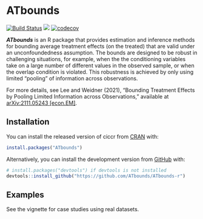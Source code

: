 
<!-- README.md is generated from README.Rmd. Please edit that file -->

# ATbounds

<!-- badges: start -->

[![Build
Status](https://app.travis-ci.com/ATbounds/ATbounds-r.svg?branch=master)](https://app.travis-ci.com/ATbounds/ATbounds-r)
[![](https://cranlogs.r-pkg.org/badges/ATbounds)](https://cran.r-project.org/package=ATbounds)
[![codecov](https://codecov.io/gh/ATbounds/ATbounds-r/branch/master/graph/badge.svg?token=9GV0I2HGCV)](https://app.codecov.io/gh/ATbounds/ATbounds-r)
<!-- badges: end -->

***ATbounds*** is an R package that provides estimation and inference
methods for bounding average treatment effects (on the treated) that are
valid under an unconfoundedness assumption. The bounds are designed to
be robust in challenging situations, for example, when the the
conditioning variables take on a large number of different values in the
observed sample, or when the overlap condition is violated. This
robustness is achieved by only using limited “pooling” of information
across observations.

For more details, see Lee and Weidner (2021), “Bounding Treatment
Effects by Pooling Limited Information across Observations,” available
at [arXiv:2111.05243 \[econ.EM\]](https://arxiv.org/abs/2111.05243).

## Installation

You can install the released version of ciccr from
[CRAN](https://CRAN.R-project.org) with:

``` r
install.packages("ATbounds")
```

Alternatively, you can install the development version from
[GitHub](https://github.com/) with:

``` r
# install.packages("devtools") if devtools is not installed
devtools::install_github("https://github.com/ATbounds/ATbounds-r")
```

## Examples

See the vignette for case studies using real datasets.
